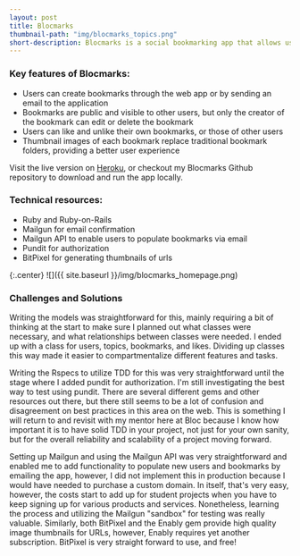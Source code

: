 ```yaml
---
layout: post
title: Blocmarks
thumbnail-path: "img/blocmarks_topics.png"
short-description: Blocmarks is a social bookmarking app that allows users to create and manage bookmarks, see other user's bookmarks, and like and unlike bookmarks that they or other users have created.
---
```


### Key features of Blocmarks:
- Users can create bookmarks through the web app or by sending an email to the application
- Bookmarks are public and visible to other users, but only the creator of the bookmark can edit or delete the bookmark
- Users can like and unlike their own bookmarks, or those of other users
- Thumbnail images of each bookmark replace traditional bookmark folders, providing a better user experience

Visit the live version on [Heroku](https://https://fierce-peak-50187.herokuapp.com), or checkout my Blocmarks Github repository to download and run the app locally.

### Technical resources:
- Ruby and Ruby-on-Rails
- Mailgun for email confirmation
- Mailgun API to enable users to populate bookmarks via email
- Pundit for authorization
- BitPixel for generating thumbnails of urls

{:.center}
![]({{ site.baseurl }}/img/blocmarks_homepage.png)

### Challenges and Solutions
Writing the models was straightforward for this, mainly requiring a bit of thinking at the start to make sure I planned out what classes were necessary, and what relationships between classes were needed. I ended up with a class for users, topics, bookmarks, and likes. Dividing up classes this way made it easier to compartmentalize different features and tasks.

Writing the Rspecs to utilize TDD for this was very straightforward until the stage where I added pundit for authorization. I'm still investigating the best way to test using pundit. There are several different gems and other resources out there, but there still seems to be a lot of confusion and disagreement on best practices in this area on the web. This is something I will return to and revisit with my mentor here at Bloc because I know how important it is to have solid TDD in your project, not just for your own sanity, but for the overall reliability and scalability of a project moving forward.

Setting up Mailgun and using the Mailgun API was very straightforward and enabled me to add functionality to populate new users and bookmarks by emailing the app, however, I did not implement this in production because I would have needed to purchase a custom domain. In itself, that's very easy, however, the costs start to add up for student projects when you have to keep signing up for various products and services. Nonetheless, learning the process and utilizing the Mailgun "sandbox" for testing was really valuable. Similarly, both BitPixel and the Enably gem provide high quality image thumbnails for URLs, however, Enably requires yet another subscription. BitPixel is very straight forward to use, and free!
